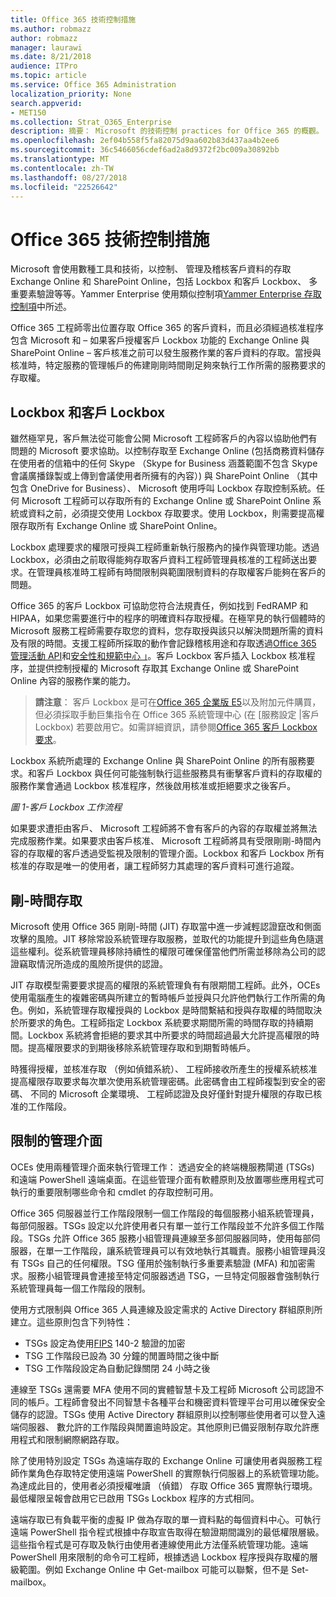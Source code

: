 ```yaml
---
title: Office 365 技術控制措施
ms.author: robmazz
author: robmazz
manager: laurawi
ms.date: 8/21/2018
audience: ITPro
ms.topic: article
ms.service: Office 365 Administration
localization_priority: None
search.appverid:
- MET150
ms.collection: Strat_O365_Enterprise
description: 摘要： Microsoft 的技術控制 practices for Office 365 的概觀。
ms.openlocfilehash: 2ef04b558f5fa82075d9aa602b83d437aa4b2ee6
ms.sourcegitcommit: 36c5466056cdef6ad2a8d9372f2bc009a30892bb
ms.translationtype: MT
ms.contentlocale: zh-TW
ms.lasthandoff: 08/27/2018
ms.locfileid: "22526642"
---
```

# <a name="office-365-technology-controls"></a>Office 365 技術控制措施 

Microsoft 會使用數種工具和技術，以控制、 管理及稽核客戶資料的存取 Exchange Online 和 SharePoint Online，包括 Lockbox 和客戶 Lockbox、 多重要素驗證等等。Yammer Enterprise 使用類似控制項[Yammer Enterprise 存取控制項](office-365-yammer-enterprise-access-controls.md)中所述。

Office 365 工程師零出位置存取 Office 365 的客戶資料，而且必須經過核准程序包含 Microsoft 和 – 如果客戶授權客戶 Lockbox 功能的 Exchange Online 與 SharePoint Online – 客戶核准之前可以發生服務作業的客戶資料的存取。當授與核准時，特定服務的管理帳戶的佈建剛剛時間剛足夠來執行工作所需的服務要求的存取權。

## <a name="lockbox-and-customer-lockbox"></a>Lockbox 和客戶 Lockbox
雖然極罕見，客戶無法從可能會公開 Microsoft 工程師客戶的內容以協助他們有問題的 Microsoft 要求協助。以控制存取至 Exchange Online (包括商務資料儲存在使用者的信箱中的任何 Skype （Skype for Business 涵蓋範圍不包含 Skype 會議廣播錄製或上傳到會議使用者所擁有的內容）) 與 SharePoint Online （其中包含 OneDrive for Business）、 Microsoft 使用呼叫 Lockbox 存取控制系統。任何 Microsoft 工程師可以存取所有的 Exchange Online 或 SharePoint Online 系統或資料之前，必須提交使用 Lockbox 存取要求。使用 Lockbox，則需要提高權限存取所有 Exchange Online 或 SharePoint Online。

Lockbox 處理要求的權限可授與工程師重新執行服務內的操作與管理功能。透過 Lockbox，必須由之前取得能夠存取客戶資料工程師管理員核准的工程師送出要求。在管理員核准時工程師有時間限制與範圍限制資料的存取權客戶能夠在客戶的問題。

Office 365 的客戶 Lockbox 可協助您符合法規責任，例如找到 FedRAMP 和 HIPAA，如果您需要進行中的程序的明確資料存取授權。在極罕見的執行個體時的 Microsoft 服務工程師需要存取您的資料，您存取授與該只以解決問題所需的資料及有限的時間。支援工程師所採取的動作會記錄稽核用途和存取透過[Office 365 管理活動 API](https://msdn.microsoft.com/library/office/dn707383.aspx)和[安全性和規範中心 」](http://protection.office.com/)。客戶 Lockbox 客戶插入 Lockbox 核准程序，並提供控制授權的 Microsoft 存取其 Exchange Online 或 SharePoint Online 內容的服務作業的能力。

>**請注意**： 客戶 Lockbox 是可在[Office 365 企業版 E5](https://products.office.com/business/office-365-enterprise-e5-business-software)以及附加元件購買，但必須採取手動巨集指令在 Office 365 系統管理中心 (在 [服務設定 |客戶 Lockbox) 若要啟用它。如需詳細資訊，請參閱[Office 365 客戶 Lockbox 要求](https://support.office.com/article/Office-365-Customer-Lockbox-Requests-36f9cdd1-e64c-421b-a7e4-4a54d16440a2)。

Lockbox 系統所處理的 Exchange Online 與 SharePoint Online 的所有服務要求。和客戶 Lockbox 與任何可能強制執行這些服務具有衝擊客戶資料的存取權的服務作業會通過 Lockbox 核准程序，然後啟用核准或拒絕要求之後客戶。
 
*圖 1-客戶 Lockbox 工作流程*

如果要求遭拒由客戶、 Microsoft 工程師將不會有客戶的內容的存取權並將無法完成服務作業。如果要求由客戶核准、 Microsoft 工程師將具有受限剛剛-時間內容的存取權的客戶透過受監視及限制的管理介面。Lockbox 和客戶 Lockbox 所有核准的存取是唯一的使用者，讓工程師努力其處理的客戶資料可進行追蹤。

## <a name="just-in-time-access"></a>剛-時間存取
Microsoft 使用 Office 365 剛剛-時間 (JIT) 存取當中進一步減輕認證竄改和側面攻擊的風險。JIT 移除常設系統管理存取服務，並取代的功能提升到這些角色隨選這些權利。從系統管理員移除持續性的權限可確保僅當他們所需並移除為公司的認證竊取情況所造成的風險所提供的認證。

JIT 存取模型需要要求提高的權限的系統管理負有有限期間工程師。此外，OCEs 使用電腦產生的複雜密碼與所建立的暫時帳戶並授與只允許他們執行工作所需的角色。例如，系統管理存取權授與的 Lockbox 是時間繫結和授與存取權的時間取決於所要求的角色。工程師指定 Lockbox 系統要求期間所需的時間存取的持續期間。Lockbox 系統將會拒絕的要求其中所要求的時間超過最大允許提高權限的時間。提高權限要求的到期後移除系統管理存取和到期暫時帳戶。

時獲得授權，並核准存取 （例如偵錯系統）、 工程師接收所產生的授權系統核准提高權限存取要求每次單次使用系統管理密碼。此密碼會由工程師複製到安全的密碼、 不同的 Microsoft 企業環境、 工程師認證及良好僅針對提升權限的存取已核准的工作階段。

## <a name="constrained-management-interfaces"></a>限制的管理介面
OCEs 使用兩種管理介面來執行管理工作： 透過安全的終端機服務閘道 (TSGs) 和遠端 PowerShell 遠端桌面。在這些管理介面有軟體原則及放置哪些應用程式可執行的重要限制哪些命令和 cmdlet 的存取控制可用。 

Office 365 伺服器並行工作階段限制一個工作階段的每個服務小組系統管理員，每部伺服器。TSGs 設定以允許使用者只有單一並行工作階段並不允許多個工作階段。TSGs 允許 Office 365 服務小組管理員連線至多部伺服器同時，使用每部伺服器，在單一工作階段，讓系統管理員可以有效地執行其職責。服務小組管理員沒有 TSGs 自己的任何權限。TSG 僅用於強制執行多重要素驗證 (MFA) 和加密需求。服務小組管理員會連接至特定伺服器透過 TSG，一旦特定伺服器會強制執行系統管理員每一個工作階段的限制。

使用方式限制與 Office 365 人員連線及設定需求的 Active Directory 群組原則所建立。這些原則包含下列特性：
- TSGs 設定為使用[FIPS](https://www.microsoft.com/en-us/TrustCenter/Compliance/FIPS) 140-2 驗證的加密
- TSG 工作階段已設為 30 分鐘的閒置時間之後中斷
- TSG 工作階段設定為自動記錄關閉 24 小時之後

連線至 TSGs 還需要 MFA 使用不同的實體智慧卡及工程師 Microsoft 公司認證不同的帳戶。工程師會發出不同智慧卡各種平台和機密資料管理平台可用以確保安全儲存的認證。TSGs 使用 Active Directory 群組原則以控制哪些使用者可以登入遠端伺服器、 數允許的工作階段與閒置逾時設定。其他原則已備妥限制存取允許應用程式和限制網際網路存取。

除了使用特別設定 TSGs 為遠端存取的 Exchange Online 可讓使用者與服務工程師作業角色存取特定使用遠端 PowerShell 的實際執行伺服器上的系統管理功能。為達成此目的，使用者必須授權唯讀 （偵錯） 存取 Office 365 實際執行環境。最低權限呈報會啟用它已啟用 TSGs Lockbox 程序的方式相同。

遠端存取已有負載平衡的虛擬 IP 做為存取的單一資料點的每個資料中心。可執行遠端 PowerShell 指令程式根據中存取宣告取得在驗證期間識別的最低權限層級。這些指令程式是可存取及執行由使用者連線使用此方法僅系統管理功能。遠端 PowerShell 用來限制的命令可工程師，根據透過 Lockbox 程序授與存取權的層級範圍。例如 Exchange Online 中 Get-mailbox 可能可以聯繫，但不是 Set-mailbox。
